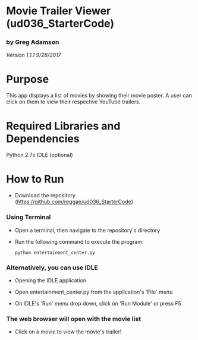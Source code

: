 # Movie Trailer Viewer (ud036_StarterCode)

### by Greg Adamson
_Version 1.1.1 9/28/2017_

# Purpose

This app displays a list of movies by showing their movie poster. A user can 
click on them to view their respective YouTube trailers.

# Required Libraries and Dependencies

Python 2.7x
IDLE (optional)

# How to Run

* Download the repository (https://github.com/reggae/ud036_StarterCode) 

### Using Terminal
* Open a terminal, then navigate to the repository's directory

* Run the following command to execute the program:

  `python entertainment_center.py` 

### Alternatively, you can use IDLE
* Opening the IDLE application

* Open entertainment_center.py from the application's 'File' menu

* On IDLE's 'Run' menu drop down, click on 'Run Module' or press F5
    

### The web browser will open with the movie list

* Click on a movie to view the movie's trailer!

